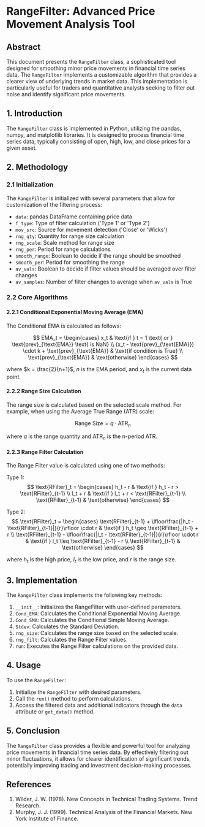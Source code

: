 # RangeFilter: Advanced Price Movement Analysis Tool

## Abstract

This document presents the `RangeFilter` class, a sophisticated tool designed for smoothing minor price movements in financial time series data. The `RangeFilter` implements a customizable algorithm that provides a clearer view of underlying trends in market data. This implementation is particularly useful for traders and quantitative analysts seeking to filter out noise and identify significant price movements.

## 1. Introduction

The `RangeFilter` class is implemented in Python, utilizing the pandas, numpy, and matplotlib libraries. It is designed to process financial time series data, typically consisting of open, high, low, and close prices for a given asset.

## 2. Methodology

### 2.1 Initialization

The `RangeFilter` is initialized with several parameters that allow for customization of the filtering process:

- `data`: pandas DataFrame containing price data
- `f_type`: Type of filter calculation ('Type 1' or 'Type 2')
- `mov_src`: Source for movement detection ('Close' or 'Wicks')
- `rng_qty`: Quantity for range size calculation
- `rng_scale`: Scale method for range size
- `rng_per`: Period for range calculations
- `smooth_range`: Boolean to decide if the range should be smoothed
- `smooth_per`: Period for smoothing the range
- `av_vals`: Boolean to decide if filter values should be averaged over filter changes
- `av_samples`: Number of filter changes to average when `av_vals` is True

### 2.2 Core Algorithms

#### 2.2.1 Conditional Exponential Moving Average (EMA)

The Conditional EMA is calculated as follows:

$$ EMA_t = \begin{cases} 
x_t & \text{if } t = 1 \text{ or } \text{prev}_{\text{EMA}} \text{ is NaN} \\
(x_t - \text{prev}_{\text{EMA}}) \cdot k + \text{prev}_{\text{EMA}} & \text{if condition is True} \\
\text{prev}_{\text{EMA}} & \text{otherwise}
\end{cases} $$

where $k = \frac{2}{n+1}$, $n$ is the EMA period, and $x_t$ is the current data point.

#### 2.2.2 Range Size Calculation

The range size is calculated based on the selected scale method. For example, when using the Average True Range (ATR) scale:

$$ \text{Range Size} = q \cdot \text{ATR}_n $$

where $q$ is the range quantity and $\text{ATR}_n$ is the n-period ATR.

#### 2.2.3 Range Filter Calculation

The Range Filter value is calculated using one of two methods:

Type 1:
$$ \text{RFilter}_t = \begin{cases}
h_t - r & \text{if } h_t - r > \text{RFilter}_{t-1} \\
l_t + r & \text{if } l_t + r < \text{RFilter}_{t-1} \\
\text{RFilter}_{t-1} & \text{otherwise}
\end{cases} $$

Type 2:
$$
\text{RFilter}_t = \begin{cases}
\text{RFilter}_{t-1} + \lfloor\frac{|h_t - \text{RFilter}_{t-1}|}{r}\rfloor \cdot r & \text{if } h_t \geq \text{RFilter}_{t-1} + r \\
\text{RFilter}_{t-1} - \lfloor\frac{|l_t - \text{RFilter}_{t-1}|}{r}\rfloor \cdot r & \text{if } l_t \leq \text{RFilter}_{t-1} - r \\
\text{RFilter}_{t-1} & \text{otherwise}
\end{cases}
$$

where $h_t$ is the high price, $l_t$ is the low price, and $r$ is the range size.

## 3. Implementation

The `RangeFilter` class implements the following key methods:

1. `__init__`: Initializes the RangeFilter with user-defined parameters.
2. `Cond_EMA`: Calculates the Conditional Exponential Moving Average.
3. `Cond_SMA`: Calculates the Conditional Simple Moving Average.
4. `Stdev`: Calculates the Standard Deviation.
5. `rng_size`: Calculates the range size based on the selected scale.
6. `rng_filt`: Calculates the Range Filter values.
7. `run`: Executes the Range Filter calculations on the provided data.

## 4. Usage

To use the `RangeFilter`:

1. Initialize the `RangeFilter` with desired parameters.
2. Call the `run()` method to perform calculations.
3. Access the filtered data and additional indicators through the `data` attribute or `get_data()` method.

## 5. Conclusion

The `RangeFilter` class provides a flexible and powerful tool for analyzing price movements in financial time series data. By effectively filtering out minor fluctuations, it allows for clearer identification of significant trends, potentially improving trading and investment decision-making processes.

## References

1. Wilder, J. W. (1978). New Concepts in Technical Trading Systems. Trend Research.
2. Murphy, J. J. (1999). Technical Analysis of the Financial Markets. New York Institute of Finance.
